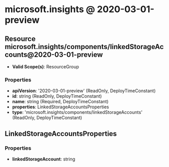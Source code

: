 # microsoft.insights @ 2020-03-01-preview

## Resource microsoft.insights/components/linkedStorageAccounts@2020-03-01-preview
* **Valid Scope(s)**: ResourceGroup
### Properties
* **apiVersion**: '2020-03-01-preview' (ReadOnly, DeployTimeConstant)
* **id**: string (ReadOnly, DeployTimeConstant)
* **name**: string (Required, DeployTimeConstant)
* **properties**: LinkedStorageAccountsProperties
* **type**: 'microsoft.insights/components/linkedStorageAccounts' (ReadOnly, DeployTimeConstant)

## LinkedStorageAccountsProperties
### Properties
* **linkedStorageAccount**: string


